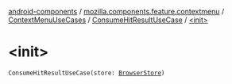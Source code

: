 [android-components](../../../index.md) / [mozilla.components.feature.contextmenu](../../index.md) / [ContextMenuUseCases](../index.md) / [ConsumeHitResultUseCase](index.md) / [&lt;init&gt;](./-init-.md)

# &lt;init&gt;

`ConsumeHitResultUseCase(store: `[`BrowserStore`](../../../mozilla.components.browser.state.store/-browser-store/index.md)`)`